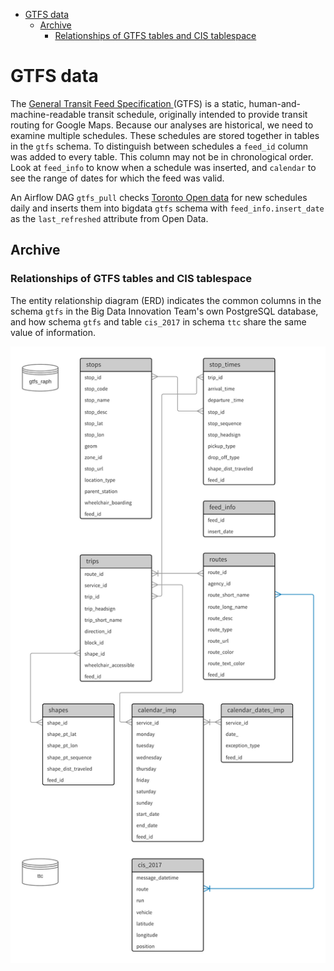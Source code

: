 - [GTFS data](#gtfs-data)
  - [Archive](#archive)
    - [Relationships of GTFS tables and CIS tablespace](#relationships-of-gtfs-tables-and-cis-tablespace)

# GTFS data

The [General Transit Feed Specification
](http://gtfs.org/) (GTFS) is a static, human-and-machine-readable transit schedule, originally intended to provide transit routing for Google Maps. Because our analyses are historical, we need to examine multiple schedules. These schedules are stored together in tables in the `gtfs` schema. To distinguish between schedules a `feed_id` column was added to every table. This column may not be in chronological order. Look at `feed_info` to know when a schedule was inserted, and `calendar` to see the range of dates for which the feed was valid.

An Airflow DAG `gtfs_pull` checks [Toronto Open data](https://open.toronto.ca/dataset/ttc-routes-and-schedules/) for new schedules daily and inserts them into bigdata `gtfs` schema with `feed_info.insert_date` as the `last_refreshed` attribute from Open Data.

## Archive

### Relationships of GTFS tables and CIS tablespace

The entity relationship diagram (ERD) indicates the common columns in the schema `gtfs` in the Big Data Innovation Team's own PostgreSQL database, and how schema `gtfs` and table `cis_2017` in schema `ttc` share the same value of information.

!['gtfs&cis_relationship'](archive/img/gtfs_cis.png)
